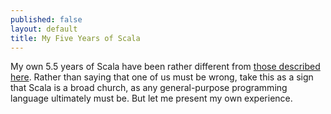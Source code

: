 ```yaml
---
published: false
layout: default
title: My Five Years of Scala
---
```


My own 5.5 years of Scala have been rather different from [those described here](http://manuel.bernhardt.io/2015/11/13/5-years-of-scala-and-counting-debunking-some-myths-about-the-language-and-its-environment/). Rather than saying that one of us must be wrong, take this as a sign that Scala is a broad church, as any general-purpose programming language ultimately must be. But let me present  my own experience.
